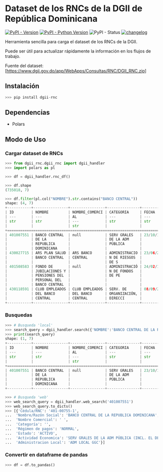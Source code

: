 # Dataset de los RNCs de la DGII de República Dominicana

[![PyPI - Version](https://img.shields.io/pypi/v/dgii-rnc)](https://pypi.org/project/dgii-rnc/) [![PyPI - Python Version](https://img.shields.io/pypi/pyversions/dgii-rnc)](https://www.python.org/downloads/)
 ![PyPI - Status](https://img.shields.io/pypi/status/dgii-rnc) [![changelog](https://img.shields.io/badge/changelog-5A5A5A)](./CHANGELOG.md)

Herramienta sencilla para carga el dataset de los RNCs de la DGII.

Puede ser útil para actualizar rápidamente la información en los flujos de trabajo.

Fuente del dataset: [https://www.dgii.gov.do/app/WebApps/Consultas/RNC/DGII_RNC.zip]

## Instalación

```python
>>> pip install dgii-rnc
```

## Dependencias

- Polars

## Modo de Uso

### Cargar dataset de RNCs

```python
>>> from dgii_rnc.dgii_rnc import dgii_handler
>>> import polars as pl

>>> df = dgii_handler.rnc_df()

>>> df.shape
(735018, 7)

>>> df.filter(pl.col("NOMBRE").str.contains("BANCO CENTRAL"))
shape: (4, 7)
+-----------+----------------+----------------+---------------+------------+--------------+--------+
| ID        | NOMBRE         | NOMBRE_COMERCI | CATEGORIA     | FECHA      | REGIMEN_PAGO | ESTADO |
| ---       | ---            | AL             | ---           | ---        | ---          | ---    |
| str       | str            | ---            | str           | str        | str          | str    |
|           |                | str            |               |            |              |        |
+==================================================================================================+
| 401007551 | BANCO CENTRAL  | null           | SERV GRALES   | 23/10/1947 | ACTIVO       | NORMAL |
|           | DE LA          |                | DE LA ADM     |            |              |        |
|           | REPUBLICA      |                | PÚBLICA       |            |              |        |
|           | DOMINICANA     |                |               |            |              |        |
| 430027715 | ARS PLAN SALUD | ARS BANCO      | ADMINISTRACIO | 23/06/2003 | ACTIVO       | NORMAL |
|           | BANCO CENTRAL  | CENTRAL        | N DE RIESGOS  |            |              |        |
|           |                |                | DE S          |            |              |        |
| 401508583 | FONDO DE       | null           | ADMINISTRACIÓ | 24/02/1999 | ACTIVO       | NORMAL |
|           | JUBILACIONES Y |                | N DE FONDOS   |            |              |        |
|           | PENSIONES DEL  |                | DE PE         |            |              |        |
|           | PERSONAL DEL   |                |               |            |              |        |
|           | BANCO CENTRAL  |                |               |            |              |        |
| 430118591 | CLUB EMPLEADOS | CLUB EMPLEADOS | SERV. DE      | 08/09/2011 | ACTIVO       | NORMAL |
|           | DEL BANCO      | DEL BANCO      | ORGANIZACIÓN, |            |              |        |
|           | CENTRAL        | CENTRAL        | DIRECCI       |            |              |        |
+-----------+----------------+----------------+---------------+------------+--------------+--------+
```

### Busquedas

```python
>>> # Busqueda 'local'
>>> search_query = dgii_handler.search({'NOMBRE':'BANCO CENTRAL DE LA REPUBLICA'})
>>> print(search_query)
shape: (1, 7)
+-----------+----------------+----------------+---------------+------------+--------------+--------+
| ID        | NOMBRE         | NOMBRE_COMERCI | CATEGORIA     | FECHA      | REGIMEN_PAGO | ESTADO |
| ---       | ---            | AL             | ---           | ---        | ---          | ---    |
| str       | str            | ---            | str           | str        | str          | str    |
|           |                | str            |               |            |              |        |
+==================================================================================================+
| 401007551 | BANCO CENTRAL  | null           | SERV GRALES   | 23/10/1947 | ACTIVO       | NORMAL |
|           | DE LA          |                | DE LA ADM     |            |              |        |
|           | REPUBLICA      |                | PÚBLICA       |            |              |        |
|           | DOMINICANA     |                |               |            |              |        |
+-----------+----------------+----------------+---------------+------------+--------------+--------+

>>> # Busqueda 'web'
>>> web_search_query = dgii_handler.web_search('401007551')
>>> web_search_query.to_dicts()
>>> [{'Cédula/RNC': '401-00755-1',
...  'Nombre/Razón Social': 'BANCO CENTRAL DE LA REPUBLICA DOMINICANA',
...  'Nombre Comercial': ' ',
...  'Categoría': '',
...  'Régimen de pagos': 'NORMAL',
...  'Estado': 'ACTIVO',
...  'Actividad Economica': 'SERV GRALES DE LA ADM PÚBLICA (INCL. EL DESEMPEÑO DE FUNCIONES EJECUTIVAS Y LEGISLATIVAS DE ADM POR PARTE DE LAS ENTIDADES DE LA A',
...  'Administracion Local': 'ADM LOCAL GGC'}]
```

### Convertir en dataframe de pandas

```python
>>> df = df.to_pandas()
```
